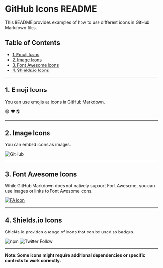 
# GitHub Icons README

This README provides examples of how to use different icons in GitHub Markdown files.

## Table of Contents
- [1. Emoji Icons](#1-emoji-icons)
- [2. Image Icons](#2-image-icons)
- [3. Font Awesome Icons](#3-font-awesome-icons)
- [4. Shields.io Icons](#4-shieldsio-icons)

---

## 1. Emoji Icons
You can use emojis as icons in GitHub Markdown.

:smile: :heart: :earth_americas:

---

## 2. Image Icons
You can embed icons as images.

![GitHub](https://github.githubassets.com/images/modules/logos_page/GitHub-Mark.png)

---

## 3. Font Awesome Icons
While GitHub Markdown does not natively support Font Awesome, you can use images or links to Font Awesome icons.

[![FA icon](https://upload.wikimedia.org/wikipedia/commons/6/6b/FontAwesome.svg)](https://fontawesome.com/)

---

## 4. Shields.io Icons
Shields.io provides a range of icons that can be used as badges.

![npm](https://img.shields.io/npm/v/npm)
![Twitter Follow](https://img.shields.io/twitter/follow/github?style=social)

---

**Note: Some icons might require additional dependencies or specific contexts to work correctly.**

